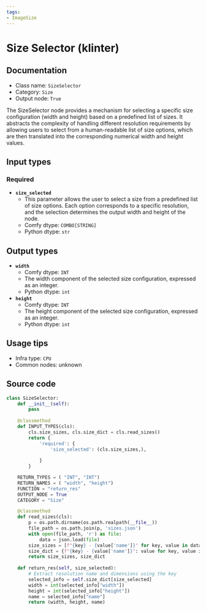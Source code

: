 ```yaml
---
tags:
- ImageSize
---
```


# Size Selector (klinter)
## Documentation
- Class name: `SizeSelector`
- Category: `Size`
- Output node: `True`

The SizeSelector node provides a mechanism for selecting a specific size configuration (width and height) based on a predefined list of sizes. It abstracts the complexity of handling different resolution requirements by allowing users to select from a human-readable list of size options, which are then translated into the corresponding numerical width and height values.
## Input types
### Required
- **`size_selected`**
    - This parameter allows the user to select a size from a predefined list of size options. Each option corresponds to a specific resolution, and the selection determines the output width and height of the node.
    - Comfy dtype: `COMBO[STRING]`
    - Python dtype: `str`
## Output types
- **`width`**
    - Comfy dtype: `INT`
    - The width component of the selected size configuration, expressed as an integer.
    - Python dtype: `int`
- **`height`**
    - Comfy dtype: `INT`
    - The height component of the selected size configuration, expressed as an integer.
    - Python dtype: `int`
## Usage tips
- Infra type: `CPU`
- Common nodes: unknown


## Source code
```python
class SizeSelector:
    def __init__(self):
        pass
    
    @classmethod
    def INPUT_TYPES(cls):
        cls.size_sizes, cls.size_dict = cls.read_sizes()
        return {
            'required': {
                'size_selected': (cls.size_sizes,), 
                
            }
        }

    RETURN_TYPES = ( "INT", "INT")
    RETURN_NAMES = ( "width", "height")
    FUNCTION = "return_res"
    OUTPUT_NODE = True
    CATEGORY = "Size"

    @classmethod
    def read_sizes(cls):
        p = os.path.dirname(os.path.realpath(__file__))
        file_path = os.path.join(p, 'sizes.json')
        with open(file_path, 'r') as file:
            data = json.load(file)
        size_sizes = [f"{key} - {value['name']}" for key, value in data['sizes'].items()]
        size_dict = {f"{key} - {value['name']}": value for key, value in data['sizes'].items()}
        return size_sizes, size_dict
  
    def return_res(self, size_selected):
        # Extract resolution name and dimensions using the key
        selected_info = self.size_dict[size_selected]
        width = int(selected_info["width"])
        height = int(selected_info["height"])
        name = selected_info["name"]
        return (width, height, name)

```

